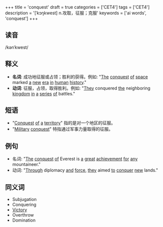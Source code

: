 +++
title = 'conquest'
draft = true
categories = ['CET4']
tags = ['CET4']
description = '[ˈkɔŋkwest] n.攻取，征服；克服'
keywords = ['ai words', 'conquest']
+++

## 读音
/kənˈkwest/

## 释义
- **名词**: 成功地征服或占领；胜利的获得。例如: "[The](/zh/post/the/) [conquest](/zh/post/conquest/) [of](/zh/post/of/) [space](/zh/post/space/) marked [a](/zh/post/a/) [new](/zh/post/new/) [era](/zh/post/era/) [in](/zh/post/in/) [human](/zh/post/human/) [history](/zh/post/history/)."
- **动词**: 征服，占领，取得胜利。例如: "[They](/zh/post/they/) conquered [the](/zh/post/the/) neighboring [kingdom](/zh/post/kingdom/) [in](/zh/post/in/) [a](/zh/post/a/) [series](/zh/post/series/) [of](/zh/post/of/) battles."

## 短语
- "[Conquest](/zh/post/conquest/) [of](/zh/post/of/) [a](/zh/post/a/) [territory](/zh/post/territory/)" 指的是对一个地区的征服。
- "[Military](/zh/post/military/) [conquest](/zh/post/conquest/)" 特指通过军事力量取得的征服。

## 例句
- 名词: "[The](/zh/post/the/) [conquest](/zh/post/conquest/) [of](/zh/post/of/) Everest is [a](/zh/post/a/) [great](/zh/post/great/) [achievement](/zh/post/achievement/) [for](/zh/post/for/) [any](/zh/post/any/) mountaineer."
- 动词: "[Through](/zh/post/through/) diplomacy [and](/zh/post/and/) [force](/zh/post/force/), [they](/zh/post/they/) aimed [to](/zh/post/to/) [conquer](/zh/post/conquer/) [new](/zh/post/new/) lands."

## 同义词
- Subjugation
- Conquering
- [Victory](/zh/post/victory/)
- Overthrow
- Domination
